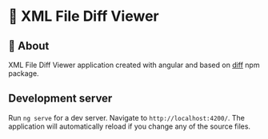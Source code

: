 # 📘 XML File Diff Viewer

## 📖 About
XML File Diff Viewer application created with angular and based on [diff](https://www.npmjs.com/package/diff) npm package.

## Development server

Run `ng serve` for a dev server. Navigate to `http://localhost:4200/`. The application will automatically reload if you change any of the source files.
